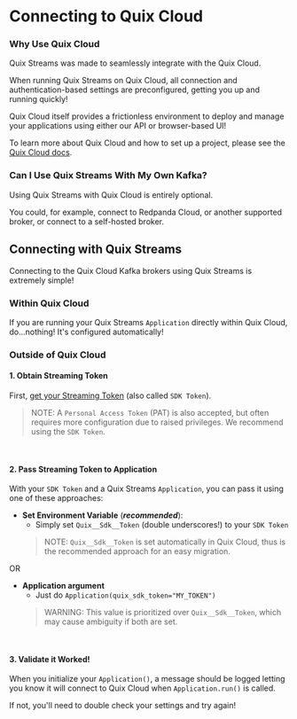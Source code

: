 # Connecting to Quix Cloud

### Why Use Quix Cloud
Quix Streams was made to seamlessly integrate with the Quix Cloud.

When running Quix Streams on Quix Cloud, all connection and authentication-based 
settings are preconfigured, getting you up and running quickly!

Quix Cloud itself provides a frictionless environment to deploy and manage your applications using either
our API or browser-based UI!

To learn more about Quix Cloud and how to set up a project, please see the [Quix Cloud docs](https://quix.io/docs/quix-cloud/overview.html#developing-your-stream-processing-application).

### Can I Use Quix Streams With My Own Kafka?

Using Quix Streams with Quix Cloud is entirely optional.  

You could, for example, connect to Redpanda Cloud, or another supported broker, or connect to a self-hosted broker.


## Connecting with Quix Streams

Connecting to the Quix Cloud Kafka brokers using Quix Streams is extremely simple!

### Within Quix Cloud

If you are running your Quix Streams `Application` directly within Quix Cloud, do...nothing! It's configured automatically!

### Outside of Quix Cloud


#### 1. Obtain Streaming Token
First, [get your Streaming
Token](https://quix.io/docs/develop/authentication/streaming-token.html#how-to-find) (also
called `SDK Token`).

> NOTE: A `Personal Access Token` (PAT) is also accepted, but often requires more configuration 
> due to raised privileges. We recommend using the `SDK Token`.

<br>

#### 2. Pass Streaming Token to Application
With your `SDK Token` and a Quix Streams `Application`, you can pass it using one of
these approaches:

- **Set Environment Variable** (***recommended***):
    - Simply set `Quix__Sdk__Token` (double underscores!) to your `SDK Token`
  > NOTE: `Quix__Sdk__Token` is set automatically in Quix Cloud, thus is the recommended approach for an easy migration.
  
OR <br>

- **Application argument** 
    - Just do `Application(quix_sdk_token="MY_TOKEN")` 
  > WARNING: This value is prioritized over `Quix__Sdk__Token`, which may cause ambiguity if both are set.

<br>

#### 3. Validate it Worked! 
When you initialize your `Application()`, a message should be logged letting 
you know it will connect to Quix Cloud when `Application.run()` is called. 

If not, you'll need to double check your settings and try again!